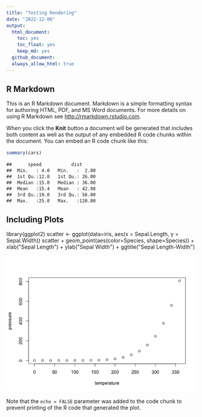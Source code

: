 ```yaml
---
title: "Testing Rendering"
date: "2022-12-06"
output:
  html_document:
    toc: yes
    toc_float: yes
    keep_md: yes
  github_document:
  always_allow_html: true
---
```




## R Markdown

This is an R Markdown document. Markdown is a simple formatting syntax for authoring HTML, PDF, and MS Word documents. For more details on using R Markdown see <http://rmarkdown.rstudio.com>.

When you click the **Knit** button a document will be generated that includes both content as well as the output of any embedded R code chunks within the document. You can embed an R code chunk like this:


```r
summary(cars)
```

```
##      speed           dist       
##  Min.   : 4.0   Min.   :  2.00  
##  1st Qu.:12.0   1st Qu.: 26.00  
##  Median :15.0   Median : 36.00  
##  Mean   :15.4   Mean   : 42.98  
##  3rd Qu.:19.0   3rd Qu.: 56.00  
##  Max.   :25.0   Max.   :120.00
```

## Including Plots

library(ggplot2)
scatter <- ggplot(data=iris, aes(x = Sepal.Length, y = Sepal.Width)) 
scatter + geom_point(aes(color=Species, shape=Species)) +
  xlab("Sepal Length") +  ylab("Sepal Width") +
  ggtitle("Sepal Length-Width")

![](README_files/figure-html/pressure-1.png)<!-- -->

Note that the `echo = FALSE` parameter was added to the code chunk to prevent printing of the R code that generated the plot.
